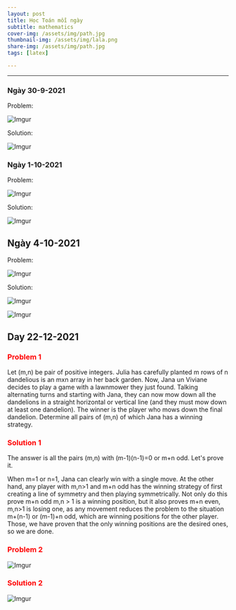 ```yaml
---
layout: post
title: Học Toán mỗi ngày
subtitle: mathematics
cover-img: /assets/img/path.jpg
thumbnail-img: /assets/img/lala.png
share-img: /assets/img/path.jpg
tags: [latex]

---
```



<style TYPE="text/css">
code.has-jax {font: inherit; font-size: 100%; background: inherit; border: inherit;}
</style>
<script type="text/x-mathjax-config">
MathJax.Hub.Config({
    tex2jax: {
        inlineMath: [['$','$'], ['\\(','\\)']],
        skipTags: ['script', 'noscript', 'style', 'textarea', 'pre'] // removed 'code' entry
    }
});
MathJax.Hub.Queue(function() {
    var all = MathJax.Hub.getAllJax(), i;
    for(i = 0; i < all.length; i += 1) {
        all[i].SourceElement().parentNode.className += ' has-jax';
    }
});
</script>
<script type="text/javascript" src="https://cdnjs.cloudflare.com/ajax/libs/mathjax/2.7.4/MathJax.js?config=TeX-AMS_HTML-full"></script>

----------------
###  Ngày 30-9-2021

Problem: 

![Imgur](https://i.imgur.com/j4Uerkj.png) 

Solution: 

![Imgur](https://i.imgur.com/qq8cRJa.png)

### Ngày 1-10-2021

Problem:

![Imgur](https://i.imgur.com/w1s1L0u.png)

Solution:

![Imgur](https://i.imgur.com/LuHiVws.png)

## Ngày 4-10-2021

Problem:

![Imgur](https://i.imgur.com/CeL5Mie.png)

Solution:

![Imgur](https://i.imgur.com/8qYsfOO.png)

![Imgur](https://i.imgur.com/Oicdtn9.png)

## Day 22-12-2021

### <span style="color:red"> Problem 1</span>
Let (m,n) be pair of positive integers. Julia has carefully planted m rows of n dandelious is an mxn array in her back garden. Now, Jana un Viviane decides to play a game with a lawnmower they just found. Talking alternating turns and starting with Jana, they can now mow down all the dandelions in a straight horizontal or vertical line (and they must mow down at least one dandelion). The winner is the player who mows down the final dandelion. Determine all pairs of (m,n) of which Jana has a winning strategy.

### <span style="color:red"> Solution 1 </span>

The answer is all the pairs (m,n) with (m-1)(n-1)=0 or m+n odd. Let's prove it.

When m=1 or n=1, Jana can clearly win with a single move. At the other hand, any player with m,n>1 and m+n odd has the winning strategy of first creating a line of symmetry and then playing symmetrically. Not only do this prove m+n odd m,n > 1 is a winning position, but it also proves m+n even, m,n>1 is losing one, as any movement reduces the problem to the situation m+(n-1) or (m-1)+n odd, which are winning positions for the other player. Those, we have proven that the only winning positions are the desired ones, so we are done.

### <span style="color:red"> Problem 2 </span>

![Imgur](https://i.imgur.com/e6Oo87P.png)

### <span style="color:red"> Solution 2 </span>

![Imgur](https://i.imgur.com/Tj77dwC.png)








